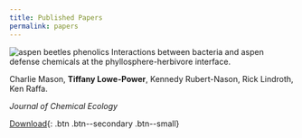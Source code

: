 ```yaml
---
title: Published Papers
permalink: papers
---
```


![aspen beetles phenolics](/assets/papers/pub_aspen_beetles_phenolics.png)
Interactions between bacteria and aspen defense chemicals at the phyllosphere-herbivore interface.

Charlie Mason, **Tiffany Lowe-Power**, Kennedy Rubert-Nason, Rick Lindroth, Ken Raffa.

*Journal of Chemical Ecology*

[Download](/assets/papers/pub_aspen/beetles_phenolics.pdf){: .btn .btn--secondary .btn--small}


